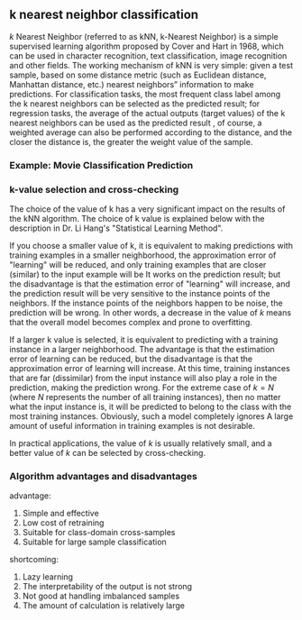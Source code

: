 ## k nearest neighbor classification

$k$ Nearest Neighbor (referred to as kNN, k-Nearest Neighbor) is a simple supervised learning algorithm proposed by Cover and Hart in 1968, which can be used in character recognition, text classification, image recognition and other fields. The working mechanism of kNN is very simple: given a test sample, based on some distance metric (such as Euclidean distance, Manhattan distance, etc.) nearest neighbors” information to make predictions. For classification tasks, the most frequent class label among the k nearest neighbors can be selected as the predicted result; for regression tasks, the average of the actual outputs (target values) of the k nearest neighbors can be used as the predicted result , of course, a weighted average can also be performed according to the distance, and the closer the distance is, the greater the weight value of the sample.

### Example: Movie Classification Prediction



### k-value selection and cross-checking

The choice of the value of k has a very significant impact on the results of the kNN algorithm. The choice of k value is explained below with the description in Dr. Li Hang's "Statistical Learning Method".

If you choose a smaller value of k, it is equivalent to making predictions with training examples in a smaller neighborhood, the approximation error of "learning" will be reduced, and only training examples that are closer (similar) to the input example will be It works on the prediction result; but the disadvantage is that the estimation error of "learning" will increase, and the prediction result will be very sensitive to the instance points of the neighbors. If the instance points of the neighbors happen to be noise, the prediction will be wrong. In other words, a decrease in the value of $k$ means that the overall model becomes complex and prone to overfitting.

If a larger k value is selected, it is equivalent to predicting with a training instance in a larger neighborhood. The advantage is that the estimation error of learning can be reduced, but the disadvantage is that the approximation error of learning will increase. At this time, training instances that are far (dissimilar) from the input instance will also play a role in the prediction, making the prediction wrong. For the extreme case of $k=N$ (where $N$ represents the number of all training instances), then no matter what the input instance is, it will be predicted to belong to the class with the most training instances. Obviously, such a model completely ignores A large amount of useful information in training examples is not desirable.

In practical applications, the value of $k$ is usually relatively small, and a better value of $k$ can be selected by cross-checking.



### Algorithm advantages and disadvantages

advantage:

1. Simple and effective
2. Low cost of retraining
3. Suitable for class-domain cross-samples
4. Suitable for large sample classification

shortcoming:

1. Lazy learning
2. The interpretability of the output is not strong
3. Not good at handling imbalanced samples
4. The amount of calculation is relatively large
